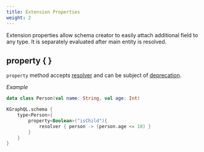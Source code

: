 ```yaml
---
title: Extension Properties
weight: 2
---
```


Extension properties allow schema creator to easily attach additional field to any type. It is separately evaluated after main entity is resolved.

## property { }
`property` method accepts [resolver](/docs/reference/resolver) and can be subject of [deprecation](/docs/reference/deprecation).

*Example*

```kotlin
data class Person(val name: String, val age: Int)

KGraphQL.schema {
    type<Person>{
        property<Boolean>("isChild"){
            resolver { person -> (person.age <= 18) }
        }
    }
}
```
